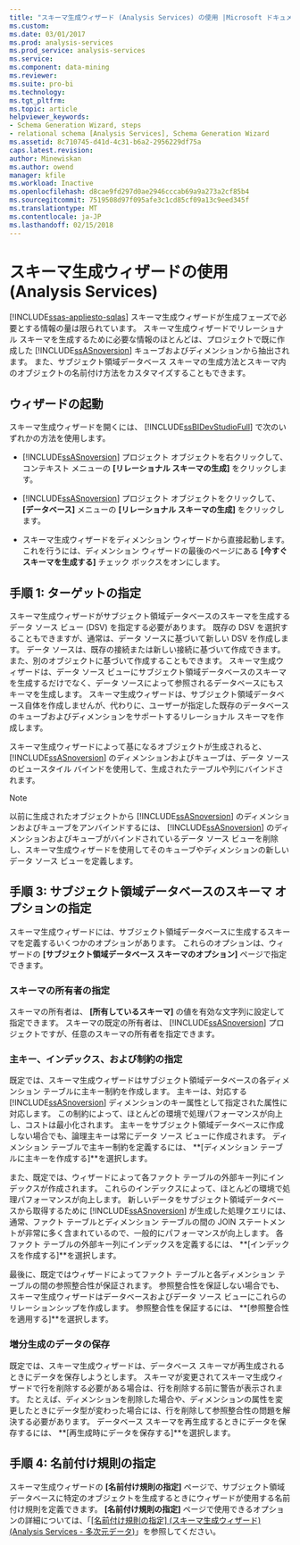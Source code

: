 ```yaml
---
title: "スキーマ生成ウィザード (Analysis Services) の使用 |Microsoft ドキュメント"
ms.custom: 
ms.date: 03/01/2017
ms.prod: analysis-services
ms.prod_service: analysis-services
ms.service: 
ms.component: data-mining
ms.reviewer: 
ms.suite: pro-bi
ms.technology: 
ms.tgt_pltfrm: 
ms.topic: article
helpviewer_keywords:
- Schema Generation Wizard, steps
- relational schema [Analysis Services], Schema Generation Wizard
ms.assetid: 8c710745-d41d-4c31-b6a2-2956229df75a
caps.latest.revision: 
author: Minewiskan
ms.author: owend
manager: kfile
ms.workload: Inactive
ms.openlocfilehash: d8cae9fd297d0ae2946cccab69a9a273a2cf85b4
ms.sourcegitcommit: 7519508d97f095afe3c1cd85cf09a13c9eed345f
ms.translationtype: MT
ms.contentlocale: ja-JP
ms.lasthandoff: 02/15/2018
---
```

# <a name="use-the-schema-generation-wizard-analysis-services"></a>スキーマ生成ウィザードの使用 (Analysis Services)
[!INCLUDE[ssas-appliesto-sqlas](../../includes/ssas-appliesto-sqlas.md)]
スキーマ生成ウィザードが生成フェーズで必要とする情報の量は限られています。 スキーマ生成ウィザードでリレーショナル スキーマを生成するために必要な情報のほとんどは、プロジェクトで既に作成した [!INCLUDE[ssASnoversion](../../includes/ssasnoversion-md.md)] キューブおよびディメンションから抽出されます。 また、サブジェクト領域データベース スキーマの生成方法とスキーマ内のオブジェクトの名前付け方法をカスタマイズすることもできます。  
  
## <a name="start-the-wizard"></a>ウィザードの起動  
 スキーマ生成ウィザードを開くには、 [!INCLUDE[ssBIDevStudioFull](../../includes/ssbidevstudiofull-md.md)] で次のいずれかの方法を使用します。  
  
-   [!INCLUDE[ssASnoversion](../../includes/ssasnoversion-md.md)] プロジェクト オブジェクトを右クリックして、コンテキスト メニューの **[リレーショナル スキーマの生成]** をクリックします。  
  
-   [!INCLUDE[ssASnoversion](../../includes/ssasnoversion-md.md)] プロジェクト オブジェクトをクリックして、 **[データベース]** メニューの **[リレーショナル スキーマの生成]** をクリックします。  
  
-   スキーマ生成ウィザードをディメンション ウィザードから直接起動します。これを行うには、ディメンション ウィザードの最後のページにある **[今すぐスキーマを生成する]** チェック ボックスをオンにします。  
  
## <a name="step-1-specify-targets"></a>手順 1: ターゲットの指定  
 スキーマ生成ウィザードがサブジェクト領域データベースのスキーマを生成するデータ ソース ビュー (DSV) を指定する必要があります。 既存の DSV を選択することもできますが、通常は、データ ソースに基づいて新しい DSV を作成します。 データ ソースは、既存の接続または新しい接続に基づいて作成できます。また、別のオブジェクトに基づいて作成することもできます。 スキーマ生成ウィザードは、データ ソース ビューにサブジェクト領域データベースのスキーマを生成するだけでなく、データ ソースによって参照されるデータベースにもスキーマを生成します。 スキーマ生成ウィザードは、サブジェクト領域データベース自体を作成しませんが、代わりに、ユーザーが指定した既存のデータベースのキューブおよびディメンションをサポートするリレーショナル スキーマを作成します。  
  
 スキーマ生成ウィザードによって基になるオブジェクトが生成されると、 [!INCLUDE[ssASnoversion](../../includes/ssasnoversion-md.md)] のディメンションおよびキューブは、データ ソースのビュースタイル バインドを使用して、生成されたテーブルや列にバインドされます。  
  
> [!NOTE]  
>  以前に生成されたオブジェクトから [!INCLUDE[ssASnoversion](../../includes/ssasnoversion-md.md)] のディメンションおよびキューブをアンバインドするには、 [!INCLUDE[ssASnoversion](../../includes/ssasnoversion-md.md)] のディメンションおよびキューブがバインドされているデータ ソース ビューを削除し、スキーマ生成ウィザードを使用してそのキューブやディメンションの新しいデータ ソース ビューを定義します。  
  
## <a name="step-3-specify-schema-options-for-the-subject-area-database"></a>手順 3: サブジェクト領域データベースのスキーマ オプションの指定  
 スキーマ生成ウィザードには、サブジェクト領域データベースに生成するスキーマを定義するいくつかのオプションがあります。 これらのオプションは、ウィザードの **[サブジェクト領域データベース スキーマのオプション]** ページで指定できます。  
  
### <a name="specifying-the-schema-owner"></a>スキーマの所有者の指定  
 スキーマの所有者は、 **[所有しているスキーマ]** の値を有効な文字列に設定して指定できます。 スキーマの既定の所有者は、 [!INCLUDE[ssASnoversion](../../includes/ssasnoversion-md.md)] プロジェクトですが、任意のスキーマの所有者を指定できます。  
  
### <a name="specifying-primary-keys-indexes-and-constraints"></a>主キー、インデックス、および制約の指定  
 既定では、スキーマ生成ウィザードはサブジェクト領域データベースの各ディメンション テーブルに主キー制約を作成します。 主キーは、対応する [!INCLUDE[ssASnoversion](../../includes/ssasnoversion-md.md)] ディメンションのキー属性として指定された属性に対応します。 この制約によって、ほとんどの環境で処理パフォーマンスが向上し、コストは最小化されます。 主キーをサブジェクト領域データベースに作成しない場合でも、論理主キーは常にデータ ソース ビューに作成されます。 ディメンション テーブルで主キー制約を定義するには、 **[ディメンション テーブルに主キーを作成する]**を選択します。  
  
 また、既定では、ウィザードによって各ファクト テーブルの外部キー列にインデックスが作成されます。 これらのインデックスによって、ほとんどの環境で処理パフォーマンスが向上します。 新しいデータをサブジェクト領域データベースから取得するために [!INCLUDE[ssASnoversion](../../includes/ssasnoversion-md.md)] が生成した処理クエリには、通常、ファクト テーブルとディメンション テーブルの間の JOIN ステートメントが非常に多く含まれているので、一般的にパフォーマンスが向上します。 各ファクト テーブルの外部キー列にインデックスを定義するには、 **[インデックスを作成する]**を選択します。  
  
 最後に、既定ではウィザードによってファクト テーブルと各ディメンション テーブルの間の参照整合性が保証されます。 参照整合性を保証しない場合でも、スキーマ生成ウィザードはデータベースおよびデータ ソース ビューにこれらのリレーションシップを作成します。 参照整合性を保証するには、 **[参照整合性を適用する]**を選択します。  
  
### <a name="preserving-data-for-incremental-generation"></a>増分生成のデータの保存  
 既定では、スキーマ生成ウィザードは、データベース スキーマが再生成されるときにデータを保存しようとします。 スキーマが変更されてスキーマ生成ウィザードで行を削除する必要がある場合は、行を削除する前に警告が表示されます。 たとえば、ディメンションを削除した場合や、ディメンションの属性を変更したときにデータ型が変わった場合には、行を削除して参照整合性の問題を解決する必要があります。 データベース スキーマを再生成するときにデータを保存するには、 **[再生成時にデータを保存する]**を選択します。  
  
## <a name="step-4-specify-naming-conventions"></a>手順 4: 名前付け規則の指定  
 スキーマ生成ウィザードの **[名前付け規則の指定]** ページで、サブジェクト領域データベースに特定のオブジェクトを生成するときにウィザードが使用する名前付け規則を定義できます。 **[名前付け規則の指定]** ページで使用できるオプションの詳細については、「[[名前付け規則の指定] &#40;スキーマ生成ウィザード&#41; &#40;Analysis Services - 多次元データ&#41;](http://msdn.microsoft.com/library/02d830ea-5b1f-4485-9f94-d64b8bea592b)」を参照してください。  
  
  
